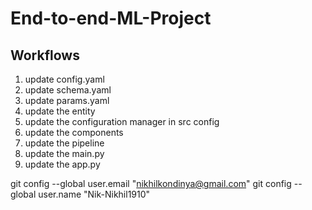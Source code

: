 # End-to-end-ML-Project

## Workflows

1. update config.yaml
2. update schema.yaml
3. update params.yaml
4. update the entity 
5. update the configuration manager in src config
6. update the components
7. update the pipeline
8. update the main.py
9. update the app.py


git config --global user.email "nikhilkondinya@gmail.com"
git config --global user.name "Nik-Nikhil1910"